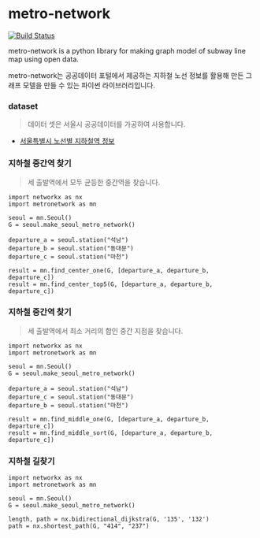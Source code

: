 # metro-network

[![Build Status](https://travis-ci.org/ho9science/subway-line-graph.png?branch=master)](https://travis-ci.org/ho9science/subway-line-graph)

metro-network is a python library for making graph model of subway line map using open data.

metro-network는 공공데이터 포털에서 제공하는 지하철 노선 정보를 활용해 만든 그래프 모델을 만들 수 있는 파이썬 라이브러리입니다.

### dataset
> 데이터 셋은 서울시 공공데이터를 가공하여 사용합니다.

* [서울특별시 노선별 지하철역 정보](http://data.seoul.go.kr/dataList/OA-15442/S/1/datasetView.do)



### 지하철 중간역 찾기

> 세 출발역에서 모두 균등한 중간역을 찾습니다.
```
import networkx as nx
import metronetwork as mn

seoul = mn.Seoul()
G = seoul.make_seoul_metro_network()

departure_a = seoul.station("석남")
departure_b = seoul.station("동대문")
departure_c = seoul.station("마천")

result = mn.find_center_one(G, [departure_a, departure_b, departure_c])
result = mn.find_center_top5(G, [departure_a, departure_b, departure_c])
```

### 지하철 중간역 찾기

> 세 출발역에서 최소 거리의 합인 중간 지점을 찾습니다. 
```
import networkx as nx
import metronetwork as mn

seoul = mn.Seoul()
G = seoul.make_seoul_metro_network()

departure_a = seoul.station("석남")
departure_c = seoul.station("동대문")
departure_b = seoul.station("마천")

result = mn.find_middle_one(G, [departure_a, departure_b, departure_c])
result = mn.find_middle_sort(G, [departure_a, departure_b, departure_c])

```
### 지하철 길찾기
```
import networkx as nx
import metronetwork as mn

seoul = mn.Seoul()
G = seoul.make_seoul_metro_network()

length, path = nx.bidirectional_dijkstra(G, '135', '132')
path = nx.shortest_path(G, "414", "237")
```